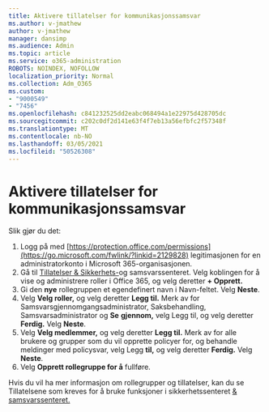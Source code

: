 ```yaml
---
title: Aktivere tillatelser for kommunikasjonssamsvar
ms.author: v-jmathew
author: v-jmathew
manager: dansimp
ms.audience: Admin
ms.topic: article
ms.service: o365-administration
ROBOTS: NOINDEX, NOFOLLOW
localization_priority: Normal
ms.collection: Adm_O365
ms.custom:
- "9000549"
- "7456"
ms.openlocfilehash: c841232525dd2eabc068494a1e22975d428705dc
ms.sourcegitcommit: c202c0df2d141e63f4f7eb13a56efbfc2f57348f
ms.translationtype: MT
ms.contentlocale: nb-NO
ms.lasthandoff: 03/05/2021
ms.locfileid: "50526308"
---
```

# <a name="enable-permissions-for-communication-compliance"></a>Aktivere tillatelser for kommunikasjonssamsvar

Slik gjør du det:

1. Logg på med [https://protection.office.com/permissions](https://go.microsoft.com/fwlink/?linkid=2129828) legitimasjonen for en administratorkonto i Microsoft 365-organisasjonen.
2. Gå til [Tillatelser & Sikkerhets-](https://go.microsoft.com/fwlink/?linkid=2101341)og samsvarssenteret.  Velg koblingen for å vise og administrere roller i Office 365, og velg deretter **\+ Opprett.**
3. Gi den **nye** rollegruppen et egendefinert navn i Navn-feltet. Velg **Neste**.
4. Velg **Velg roller,** og velg deretter **Legg til.** Merk av for Samsvarsgjennomgangsadministrator, Saksbehandling, Samsvarsadministrator og **Se** **gjennom,** velg Legg til, og velg deretter **Ferdig.**  Velg **Neste**.
5. Velg **Velg medlemmer,** og velg deretter **Legg til.** Merk av for alle brukere og grupper som du vil opprette policyer for, og behandle meldinger med policysvar, velg Legg **til,** og velg deretter **Ferdig.** Velg **Neste**.
6. Velg **Opprett rollegruppe for å** fullføre.

Hvis du vil ha mer informasjon om rollegrupper og tillatelser, kan du se Tillatelsene som kreves for å bruke funksjoner i sikkerhetssenteret [& samsvarssenteret.](https://go.microsoft.com/fwlink/?linkid=2114184)
